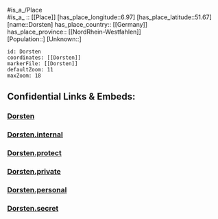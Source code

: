﻿---
location: [51.67,6.97] 
mapzoom: [7,12] 
mapmarker: city 
type: City
tags:
- geo/City


SpocWebEntityId: 29854
isDeleted: false
confidential: public

---
#is_a_/Place  
#is_a_ :: [[Place]] 
[has_place_longitude::6.97] 
[has_place_latitude::51.67] 
[name::Dorsten] 
has_place_country:: [[Germany]]  
has_place_province:: [[NordRhein-Westfahlen]]  
[Population::] 
[Unknown::] 


```leaflet
id: Dorsten
coordinates: [[Dorsten]] 
markerFile: [[Dorsten]] 
defaultZoom: 11 
maxZoom: 18
```


## Confidential Links & Embeds: 

### [Dorsten](/_public/Earth/Continent/Europe/Europe~Central/Germany/Germany~West/Nord_Rhein-Westfalen/counties~NW/Recklinghausen/cities~Recklinghausen/Dorsten.md) 

### [Dorsten.internal](/_internal/Earth/Continent/Europe/Europe~Central/Germany/Germany~West/Nord_Rhein-Westfalen/counties~NW/Recklinghausen/cities~Recklinghausen/Dorsten.internal.md) 

### [Dorsten.protect](/_protect/Earth/Continent/Europe/Europe~Central/Germany/Germany~West/Nord_Rhein-Westfalen/counties~NW/Recklinghausen/cities~Recklinghausen/Dorsten.protect.md) 

### [Dorsten.private](/_private/Earth/Continent/Europe/Europe~Central/Germany/Germany~West/Nord_Rhein-Westfalen/counties~NW/Recklinghausen/cities~Recklinghausen/Dorsten.private.md) 

### [Dorsten.personal](/_personal/Earth/Continent/Europe/Europe~Central/Germany/Germany~West/Nord_Rhein-Westfalen/counties~NW/Recklinghausen/cities~Recklinghausen/Dorsten.personal.md) 

### [Dorsten.secret](/_secret/Earth/Continent/Europe/Europe~Central/Germany/Germany~West/Nord_Rhein-Westfalen/counties~NW/Recklinghausen/cities~Recklinghausen/Dorsten.secret.md) 
